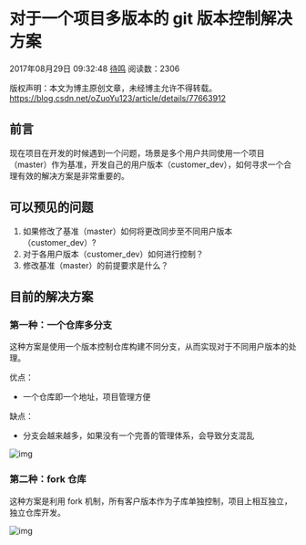 # 对于一个项目多版本的 git 版本控制解决方案

2017年08月29日 09:32:48 [待鸣](https://me.csdn.net/oZuoYu123) 阅读数：2306



 版权声明：本文为博主原创文章，未经博主允许不得转载。	https://blog.csdn.net/oZuoYu123/article/details/77663912

## 前言

现在项目在开发的时候遇到一个问题，场景是多个用户共同使用一个项目（master）作为基准，开发自己的用户版本（customer_dev），如何寻求一个合理有效的解决方案是非常重要的。

##  可以预见的问题

1. 如果修改了基准（master）如何将更改同步至不同用户版本（customer_dev）?
2. 对于各用户版本（customer_dev）如何进行控制？
3. 修改基准（master）的前提要求是什么？

## 目前的解决方案

### 第一种：一个仓库多分支

这种方案是使用一个版本控制仓库构建不同分支，从而实现对于不同用户版本的处理。

优点：

- 一个仓库即一个地址，项目管理方便

缺点：

- 分支会越来越多，如果没有一个完善的管理体系，会导致分支混乱

![img](https://img-blog.csdn.net/20170829095000169?watermark/2/text/aHR0cDovL2Jsb2cuY3Nkbi5uZXQvb1p1b1l1MTIz/font/5a6L5L2T/fontsize/400/fill/I0JBQkFCMA==/dissolve/70/gravity/Center)



### 第二种：fork 仓库

这种方案是利用 fork 机制，所有客户版本作为子库单独控制，项目上相互独立，独立仓库开发。

![img](https://img-blog.csdn.net/20170829100617081?watermark/2/text/aHR0cDovL2Jsb2cuY3Nkbi5uZXQvb1p1b1l1MTIz/font/5a6L5L2T/fontsize/400/fill/I0JBQkFCMA==/dissolve/70/gravity/SouthEast)